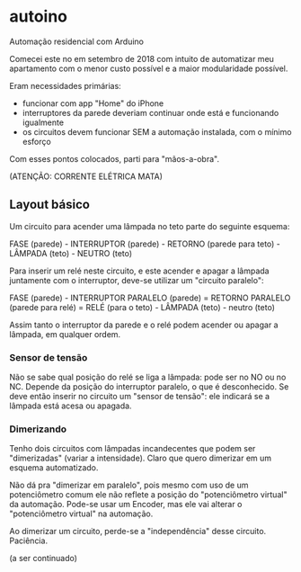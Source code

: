 # autoino
Automação residencial com Arduino

Comecei este no em setembro de 2018 com intuito de automatizar meu apartamento com o menor custo possível e a maior modularidade possível.

Eram necessidades primárias:
- funcionar com app "Home" do iPhone
- interruptores da parede deveriam continuar onde está e funcionando igualmente
- os circuitos devem funcionar SEM a automação instalada, com o mínimo esforço

Com esses pontos colocados, parti para "mãos-a-obra".

(ATENÇÃO: CORRENTE ELÉTRICA MATA)

## Layout básico

Um circuito para acender uma lâmpada no teto parte do seguinte esquema:

   FASE (parede) - INTERRUPTOR (parede) - RETORNO (parede para teto) - LÂMPADA (teto) - NEUTRO (teto)

Para inserir um relé neste circuito, e este acender e apagar a lâmpada juntamente com o interruptor, deve-se utilizar um "circuito paralelo":

   FASE (parede) - INTERRUPTOR PARALELO (parede) = RETORNO PARALELO (parede para relé) = RELÉ (para o teto) - LÂMPADA (teto) - neutro (teto)

Assim tanto o interruptor da parede e o relé podem acender ou apagar a lâmpada, em qualquer ordem.

### Sensor de tensão

Não se sabe qual posição do relé se liga a lâmpada: pode ser no NO ou no NC. Depende da posição do interruptor paralelo, o que é desconhecido. Se deve então inserir no circuito um "sensor de tensão": ele indicará se a lâmpada está acesa ou apagada.

### Dimerizando

Tenho dois circuitos com lâmpadas incandecentes que podem ser "dimerizadas" (variar a intensidade). Claro que quero dimerizar em um esquema automatizado.

Não dá pra "dimerizar em paralelo", pois mesmo com uso de um potenciômetro comum ele não reflete a posição do "potenciômetro virtual" da automação. Pode-se usar um Encoder, mas ele vai alterar o "potenciômetro virtual" na automação.

Ao dimerizar um circuito, perde-se a "independência" desse circuito. Paciência.

(a ser continuado)
